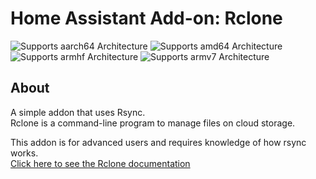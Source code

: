 # Home Assistant Add-on: Rclone
![Supports aarch64 Architecture][aarch64-shield] ![Supports amd64 Architecture][amd64-shield] ![Supports armhf Architecture][armhf-shield] ![Supports armv7 Architecture][armv7-shield]

## About

A simple addon that uses Rsync.  
Rclone is a command-line program to manage files on cloud storage.  

This addon is for advanced users and requires knowledge of how rsync works.  
[Click here to see the Rclone documentation][rclone-docs]  

[rclone-docs]: https://rclone.org/docs/
[repository]: https://github.com/elvit/hassio-addons
[aarch64-shield]: https://img.shields.io/badge/aarch64-yes-green.svg
[amd64-shield]: https://img.shields.io/badge/amd64-yes-green.svg
[armhf-shield]: https://img.shields.io/badge/armhf-yes-green.svg
[armv7-shield]: https://img.shields.io/badge/armv7-yes-green.svg